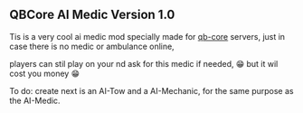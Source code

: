## QBCore AI Medic Version 1.0
Tis is a very cool ai medic mod specially made for [qb-core](https://github.com/qbcore-framework/qb-core) servers, 
just in case there is no medic or ambulance online,

players can stil play on your nd ask for this medic if needed, 😁 but it wil cost you money 😁


To do: create next is an AI-Tow and a AI-Mechanic, for the same purpose as the AI-Medic.
